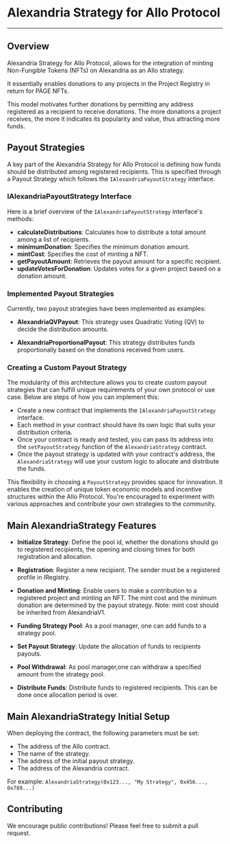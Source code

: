 # Alexandria Strategy for Allo Protocol

---

## Overview

Alexandria Strategy for Allo Protocol, allows for the integration of minting Non-Fungible Tokens (NFTs) on Alexandria as an Allo strategy.

It essentially enables donations to any projects in the Project Registry in return for PAGE NFTs.

This model motivates further donations by permitting any address registered as a recipient to receive donations. The more donations a project receives, the more it indicates its popularity and value, thus attracting more funds.

## Payout Strategies

A key part of the Alexandria Strategy for Allo Protocol is defining how funds should be distributed among registered recipients. This is specified through a Payout Strategy which follows the `IAlexandriaPayoutStrategy` interface.

### IAlexandriaPayoutStrategy Interface

Here is a brief overview of the `IAlexandriaPayoutStrategy` interface's methods:

- **calculateDistributions**: Calculates how to distribute a total amount among a list of recipients.
- **minimumDonation**: Specifies the minimum donation amount.
- **mintCost**: Specifies the cost of minting a NFT.
- **getPayoutAmount**: Retrieves the payout amount for a specific recipient.
- **updateVotesForDonation**: Updates votes for a given project based on a donation amount.

### Implemented Payout Strategies

Currently, two payout strategies have been implemented as examples:

- **AlexandriaQVPayout**: This strategy uses Quadratic Voting (QV) to decide the distribution amounts.

- **AlexandriaProportionalPayout**: This strategy distributes funds proportionally based on the donations received from users.

### Creating a Custom Payout Strategy

The modularity of this architecture allows you to create custom payout strategies that can fulfill unique requirements of your own protocol or use case. Below are steps of how you can implement this:

- Create a new contract that implements the `IAlexandriaPayoutStrategy` interface.
- Each method in your contract should have its own logic that suits your distribution criteria.
- Once your contract is ready and tested, you can pass its address into the `setPayoutStrategy` function of the `AlexandriaStrategy` contract.
- Once the payout strategy is updated with your contract's address, the `AlexandriaStrategy` will use your custom logic to allocate and distribute the funds.

This flexibility in choosing a `PayoutStrategy` provides space for innovation. It enables the creation of unique token economic models and incentive structures within the Allo Protocol. You're encouraged to experiment with various approaches and contribute your own strategies to the community.

## Main AlexandriaStrategy Features

- **Initialize Strategy**: Define the pool id, whether the donations should go to registered recipients, the opening and closing times for both registration and allocation.

- **Registration**: Register a new recipient. The sender must be a registered profile in IRegistry.

- **Donation and Minting**: Enable users to make a contribution to a registered project and minting an NFT. The mint cost and the minimum donation are determined by the payout strategy. Note: mint cost should be inherited from AlexandriaV1.

- **Funding Strategy Pool**: As a pool manager, one can add funds to a strategy pool.

- **Set Payout Strategy**: Update the allocation of funds to recipients payouts.

- **Pool Withdrawal**: As pool manager,one can withdraw a specified amount from the strategy pool.

- **Distribute Funds**: Distribute funds to registered recipients. This can be done once allocation period is over.

## Main AlexandriaStrategy Initial Setup

When deploying the contract, the following parameters must be set:

- The address of the Allo contract.
- The name of the strategy.
- The address of the initial payout strategy.
- The address of the Alexandria contract.

For example: `AlexandriaStrategy(0x123..., "My Strategy", 0x456..., 0x789...)`

## Contributing

We encourage public contributions! Please feel free to submit a pull request.
